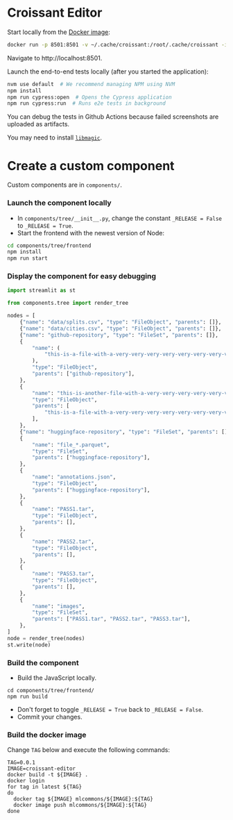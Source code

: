 # Croissant Editor

Start locally from the
[Docker image](https://hub.docker.com/repository/docker/mlcommons/croissant-editor/general):

```bash
docker run -p 8501:8501 -v ~/.cache/croissant:/root/.cache/croissant -it mlcommons/croissant-editor
```

Navigate to http://localhost:8501.

Launch the end-to-end tests locally (after you started the application):

```bash
nvm use default  # We recommend managing NPM using NVM
npm install
npm run cypress:open  # Opens the Cypress application
npm run cypress:run  # Runs e2e tests in background
```

You can debug the tests in Github Actions because failed screenshots are uploaded as artifacts.

You may need to install [`libmagic`](https://pypi.org/project/python-magic).

# Create a custom component

Custom components are in `components/`.

### Launch the component locally

- In `components/tree/__init__.py`, change the constant `_RELEASE = False` to `_RELEASE = True`.
- Start the frontend with the newest version of Node:

```bash
cd components/tree/frontend
npm install
npm run start
```

### Display the component for easy debugging

```python
import streamlit as st

from components.tree import render_tree

nodes = [
    {"name": "data/splits.csv", "type": "FileObject", "parents": []},
    {"name": "data/cities.csv", "type": "FileObject", "parents": []},
    {"name": "github-repository", "type": "FileSet", "parents": []},
    {
        "name": (
            "this-is-a-file-with-a-very-very-very-very-very-very-very-very-long-name"
        ),
        "type": "FileObject",
        "parents": ["github-repository"],
    },
    {
        "name": "this-is-another-file-with-a-very-very-very-very-very-very-very-very-long-name",
        "type": "FileObject",
        "parents": [
            "this-is-a-file-with-a-very-very-very-very-very-very-very-very-long-name"
        ],
    },
    {"name": "huggingface-repository", "type": "FileSet", "parents": []},
    {
        "name": "file_*.parquet",
        "type": "FileSet",
        "parents": ["huggingface-repository"],
    },
    {
        "name": "annotations.json",
        "type": "FileObject",
        "parents": ["huggingface-repository"],
    },
    {
        "name": "PASS1.tar",
        "type": "FileObject",
        "parents": [],
    },
    {
        "name": "PASS2.tar",
        "type": "FileObject",
        "parents": [],
    },
    {
        "name": "PASS3.tar",
        "type": "FileObject",
        "parents": [],
    },
    {
        "name": "images",
        "type": "FileSet",
        "parents": ["PASS1.tar", "PASS2.tar", "PASS3.tar"],
    },
]
node = render_tree(nodes)
st.write(node)
```

### Build the component

- Build the JavaScript locally.

```
cd components/tree/frontend/
npm run build
```

- Don't forget to toggle `_RELEASE = True` back to `_RELEASE = False`.
- Commit your changes.

### Build the docker image

Change `TAG` below and execute the following commands:

```
TAG=0.0.1
IMAGE=croissant-editor
docker build -t ${IMAGE} .
docker login
for tag in latest ${TAG}
do
  docker tag ${IMAGE} mlcommons/${IMAGE}:${TAG}
  docker image push mlcommons/${IMAGE}:${TAG}
done
```
